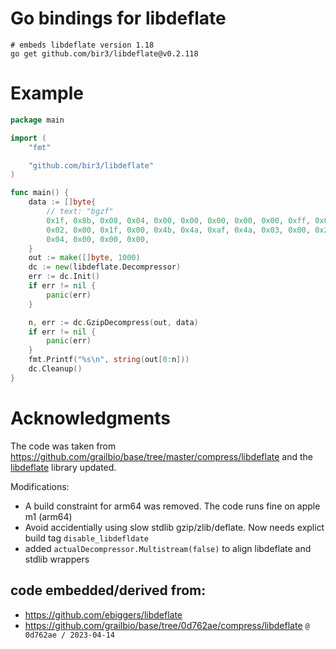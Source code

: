 
# Go bindings for libdeflate 

```
# embeds libdeflate version 1.18
go get github.com/bir3/libdeflate@v0.2.118
```

# Example

```go
package main

import (
	"fmt"

	"github.com/bir3/libdeflate"
)

func main() {
	data := []byte{
		// text: "bgzf"
		0x1f, 0x8b, 0x08, 0x04, 0x00, 0x00, 0x00, 0x00, 0x00, 0xff, 0x06, 0x00, 0x42, 0x43,
		0x02, 0x00, 0x1f, 0x00, 0x4b, 0x4a, 0xaf, 0x4a, 0x03, 0x00, 0x20, 0x68, 0xf2, 0x8c,
		0x04, 0x00, 0x00, 0x00,
	}
	out := make([]byte, 1000)
	dc := new(libdeflate.Decompressor)
	err := dc.Init()
	if err != nil {
		panic(err)
	}

	n, err := dc.GzipDecompress(out, data)
	if err != nil {
		panic(err)
	}
	fmt.Printf("%s\n", string(out[0:n]))
	dc.Cleanup()
}

```


# Acknowledgments

The code was taken from https://github.com/grailbio/base/tree/master/compress/libdeflate
and the [libdeflate](https://github.com/ebiggers/libdeflate) library updated.

Modifications:
- A build constraint for arm64 was removed.  The code runs fine on apple m1 (arm64)
- Avoid accidentially using slow stdlib gzip/zlib/deflate.  Now needs explict build tag `disable_libdefldate`
- added `actualDecompressor.Multistream(false)` to align libdeflate and stdlib wrappers

## code embedded/derived from:

- https://github.com/ebiggers/libdeflate
- https://github.com/grailbio/base/tree/0d762ae/compress/libdeflate  `@ 0d762ae / 2023-04-14`

